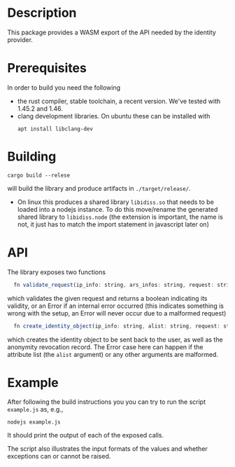# Description

This package provides a WASM export of the API needed by the identity provider.

# Prerequisites

In order to build you need the following
- the rust compiler, stable toolchain, a recent version. We've tested with
  1.45.2 and 1.46.
- clang development libraries. On ubuntu these can be installed with 
  ```
  apt install libclang-dev
  ```

# Building
  ```
  cargo build --relese
  ```
  
  will build the library and produce artifacts in `./target/release/`.
  - On linux this produces a shared library `libidiss.so` that needs to be
    loaded into a nodejs instance. To do this move/rename the generated shared library
    to `libidiss.node` (the extension is important, the name is not, it just has
    to match the import statement in javascript later on)

# API

The library exposes two functions
```javascript
  fn validate_request(ip_info: string, ars_infos: string, request: string): boolean | Error
```
which validates the given request and returns a boolean indicating its validity,
or an Error if an internal error occurred (this indicates something is wrong
with the setup, an Error will never occur due to a malformed request)

```javascript
  fn create_identity_object(ip_info: string, alist: string, request: string, ip_private_key: string): {idObject: string; arData: string} | Error
```
which creates the identity object to be sent back to the user, as well as the
anonymity revocation record. The Error case here can happen if the attribute
list (the `alist` argument) or any other arguments are malformed.
  
# Example
  After following the build instructions you you can try to run the script `example.js` as, e.g., 
  ```
  nodejs example.js
  ```

  It should print the output of each of the exposed calls.
  
  The script also illustrates the input formats of the values and whether
  exceptions can or cannot be raised.
